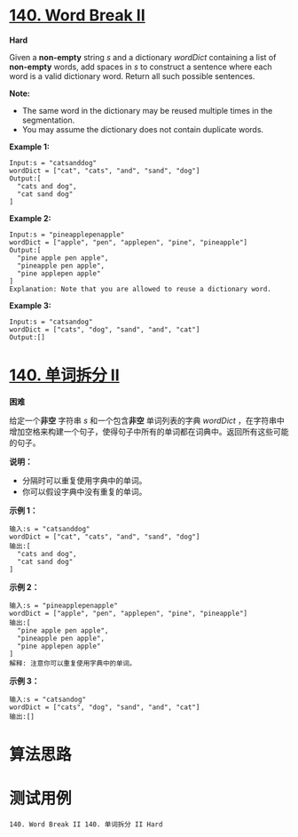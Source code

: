 # [140. Word Break II][enTitle]

**Hard**

Given a **non-empty**  string  *s*  and a dictionary  *wordDict*  containing a list of **non-empty**  words, add spaces in  *s*  to construct a sentence where each word is a valid dictionary word. Return all such possible sentences.

**Note:** 

- The same word in the dictionary may be reused multiple times in the segmentation. 
- You may assume the dictionary does not contain duplicate words.

**Example 1:** 

```
Input:s = "catsanddog"
wordDict = ["cat", "cats", "and", "sand", "dog"]
Output:[
  "cats and dog",
  "cat sand dog"
]

```

**Example 2:** 

```
Input:s = "pineapplepenapple"
wordDict = ["apple", "pen", "applepen", "pine", "pineapple"]
Output:[
  "pine apple pen apple",
  "pineapple pen apple",
  "pine applepen apple"
]
Explanation: Note that you are allowed to reuse a dictionary word.

```

**Example 3:** 

```
Input:s = "catsandog"
wordDict = ["cats", "dog", "sand", "and", "cat"]
Output:[]
```


# [140. 单词拆分 II][cnTitle]

**困难**

给定一个**非空** 字符串  *s*  和一个包含**非空** 单词列表的字典  *wordDict* ，在字符串中增加空格来构建一个句子，使得句子中所有的单词都在词典中。返回所有这些可能的句子。

**说明：** 

- 分隔时可以重复使用字典中的单词。 
- 你可以假设字典中没有重复的单词。

**示例 1：** 

```
输入:s = "catsanddog"
wordDict = ["cat", "cats", "and", "sand", "dog"]
输出:[
  "cats and dog",
  "cat sand dog"
]

```

**示例 2：** 

```
输入:s = "pineapplepenapple"
wordDict = ["apple", "pen", "applepen", "pine", "pineapple"]
输出:[
  "pine apple pen apple",
  "pineapple pen apple",
  "pine applepen apple"
]
解释: 注意你可以重复使用字典中的单词。

```

**示例 3：** 

```
输入:s = "catsandog"
wordDict = ["cats", "dog", "sand", "and", "cat"]
输出:[]

```




# 算法思路

# 测试用例
```
140. Word Break II 140. 单词拆分 II Hard
```

[enTitle]: https://leetcode.com/problems/word-break-ii/
[cnTitle]: https://leetcode-cn.com/problems/word-break-ii/
